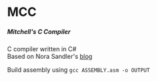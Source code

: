 # MCC
##### Mitchell's C Compiler

C compiler written in C# \
Based on Nora Sandler's [blog](https://norasandler.com/2017/11/29/Write-a-Compiler.html)

Build assembly using `gcc ASSEMBLY.asm -o OUTPUT`

